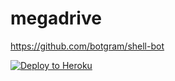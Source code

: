 # megadrive

https://github.com/botgram/shell-bot

[![Deploy to Heroku](https://www.herokucdn.com/deploy/button.png)](https://heroku.com/deploy?template=https://github.com/ssnjrthegr8/tg-shellbot-heroku.git)
